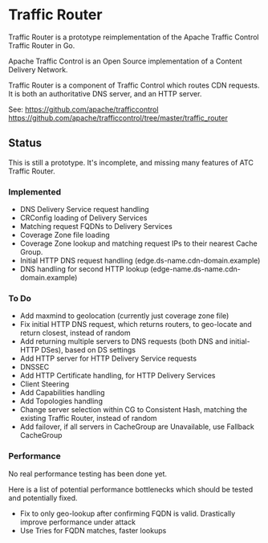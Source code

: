 # Traffic Router

Traffic Router is a prototype reimplementation of the Apache Traffic Control Traffic Router in Go.

Apache Traffic Control is an Open Source implementation of a Content Delivery Network.

Traffic Router is a component of Traffic Control which routes CDN requests. It is both an authoritative DNS server, and an HTTP server.

See:
https://github.com/apache/trafficcontrol
https://github.com/apache/trafficcontrol/tree/master/traffic_router

## Status

This is still a prototype. It's incomplete, and missing many features of ATC Traffic Router.

### Implemented

- DNS Delivery Service request handling
- CRConfig loading of Delivery Services
- Matching request FQDNs to Delivery Services
- Coverage Zone file loading
- Coverage Zone lookup and matching request IPs to their nearest Cache Group.
- Initial HTTP DNS request handling (edge.ds-name.cdn-domain.example)
- DNS handling for second HTTP lookup (edge-name.ds-name.cdn-domain.example)

### To Do

- Add maxmind to geolocation (currently just coverage zone file)
- Fix initial HTTP DNS request, which returns routers, to geo-locate and return closest, instead of random
- Add returning multiple servers to DNS requests (both DNS and initial-HTTP DSes), based on DS settings
- Add HTTP server for HTTP Delivery Service requests
- DNSSEC
- Add HTTP Certificate handling, for HTTP Delivery Services
- Client Steering
- Add Capabilities handling
- Add Topologies handling
- Change server selection within CG to Consistent Hash, matching the existing Traffic Router, instead of random
- Add failover, if all servers in CacheGroup are Unavailable, use Fallback CacheGroup

### Performance

No real performance testing has been done yet.

Here is a list of potential performance bottlenecks which should be tested and potentially fixed.

- Fix to only geo-lookup after confirming FQDN is valid. Drastically improve performance under attack
- Use Tries for FQDN matches, faster lookups
